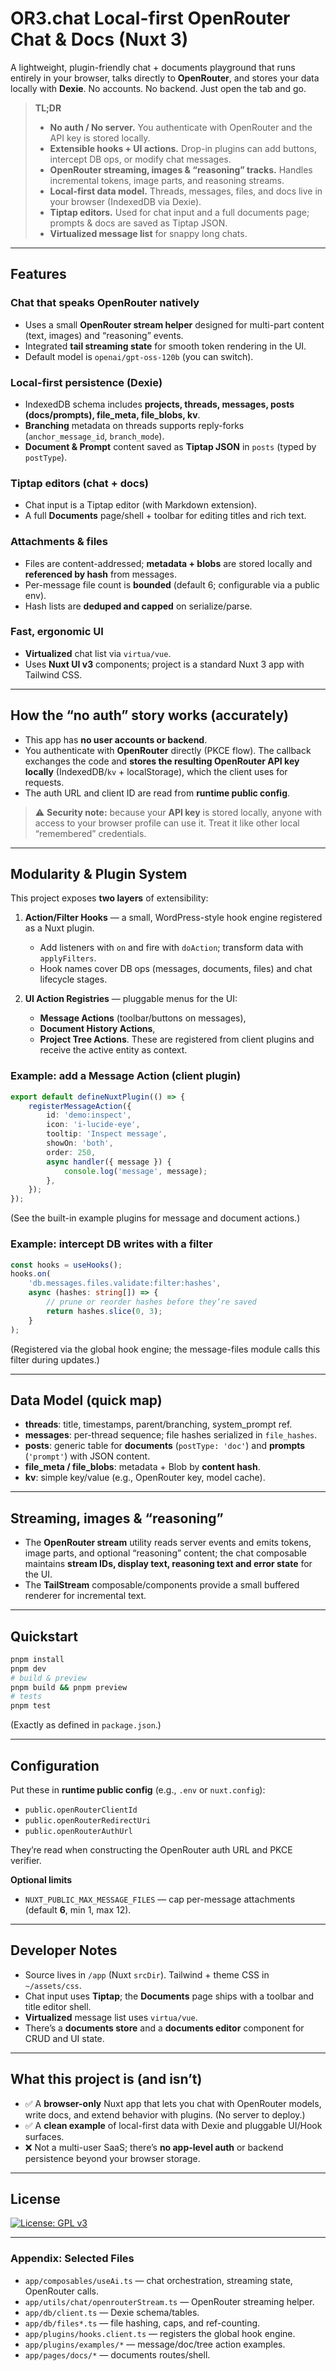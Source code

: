 # OR3.chat Local-first OpenRouter Chat & Docs (Nuxt 3)

A lightweight, plugin-friendly chat + documents playground that runs entirely in your browser, talks directly to **OpenRouter**, and stores your data locally with **Dexie**. No accounts. No backend. Just open the tab and go.

> **TL;DR**
>
> -   **No auth / No server.** You authenticate with OpenRouter and the API key is stored locally. &#x20;
> -   **Extensible hooks + UI actions.** Drop-in plugins can add buttons, intercept DB ops, or modify chat messages. &#x20;
> -   **OpenRouter streaming, images & “reasoning” tracks.** Handles incremental tokens, image parts, and reasoning streams. &#x20;
> -   **Local-first data model.** Threads, messages, files, and docs live in your browser (IndexedDB via Dexie).&#x20;
> -   **Tiptap editors.** Used for chat input and a full documents page; prompts & docs are saved as Tiptap JSON. &#x20;
> -   **Virtualized message list** for snappy long chats.&#x20;

---

## Features

### Chat that speaks OpenRouter natively

-   Uses a small **OpenRouter stream helper** designed for multi-part content (text, images) and “reasoning” events.&#x20;
-   Integrated **tail streaming state** for smooth token rendering in the UI. &#x20;
-   Default model is `openai/gpt-oss-120b` (you can switch).&#x20;

### Local-first persistence (Dexie)

-   IndexedDB schema includes **projects, threads, messages, posts (docs/prompts), file_meta, file_blobs, kv**.&#x20;
-   **Branching** metadata on threads supports reply-forks (`anchor_message_id`, `branch_mode`).&#x20;
-   **Document & Prompt** content saved as **Tiptap JSON** in `posts` (typed by `postType`).&#x20;

### Tiptap editors (chat + docs)

-   Chat input is a Tiptap editor (with Markdown extension).&#x20;
-   A full **Documents** page/shell + toolbar for editing titles and rich text. &#x20;

### Attachments & files

-   Files are content-addressed; **metadata + blobs** are stored locally and **referenced by hash** from messages. &#x20;
-   Per-message file count is **bounded** (default 6; configurable via a public env).&#x20;
-   Hash lists are **deduped and capped** on serialize/parse.&#x20;

### Fast, ergonomic UI

-   **Virtualized** chat list via `virtua/vue`.&#x20;
-   Uses **Nuxt UI v3** components; project is a standard Nuxt 3 app with Tailwind CSS.&#x20;

---

## How the “no auth” story works (accurately)

-   This app has **no user accounts or backend**.
-   You authenticate with **OpenRouter** directly (PKCE flow). The callback exchanges the code and **stores the resulting OpenRouter API key locally** (IndexedDB/`kv` + localStorage), which the client uses for requests. &#x20;
-   The auth URL and client ID are read from **runtime public config**.&#x20;

> ⚠️ **Security note:** because your **API key** is stored locally, anyone with access to your browser profile can use it. Treat it like other local “remembered” credentials.

---

## Modularity & Plugin System

This project exposes **two layers** of extensibility:

1. **Action/Filter Hooks** — a small, WordPress-style hook engine registered as a Nuxt plugin.

    - Add listeners with `on` and fire with `doAction`; transform data with `applyFilters`.
    - Hook names cover DB ops (messages, documents, files) and chat lifecycle stages. &#x20;

2. **UI Action Registries** — pluggable menus for the UI:

    - **Message Actions** (toolbar/buttons on messages),
    - **Document History Actions**,
    - **Project Tree Actions**.
      These are registered from client plugins and receive the active entity as context. &#x20;

### Example: add a Message Action (client plugin)

```ts
export default defineNuxtPlugin(() => {
    registerMessageAction({
        id: 'demo:inspect',
        icon: 'i-lucide-eye',
        tooltip: 'Inspect message',
        showOn: 'both',
        order: 250,
        async handler({ message }) {
            console.log('message', message);
        },
    });
});
```

(See the built-in example plugins for message and document actions.) &#x20;

### Example: intercept DB writes with a filter

```ts
const hooks = useHooks();
hooks.on(
    'db.messages.files.validate:filter:hashes',
    async (hashes: string[]) => {
        // prune or reorder hashes before they’re saved
        return hashes.slice(0, 3);
    }
);
```

(Registered via the global hook engine; the message-files module calls this filter during updates.) &#x20;

---

## Data Model (quick map)

-   **threads**: title, timestamps, parent/branching, system_prompt ref.&#x20;
-   **messages**: per-thread sequence; file hashes serialized in `file_hashes`.&#x20;
-   **posts**: generic table for **documents** (`postType: 'doc'`) and **prompts** (`'prompt'`) with JSON content.&#x20;
-   **file_meta / file_blobs**: metadata + Blob by **content hash**.&#x20;
-   **kv**: simple key/value (e.g., OpenRouter key, model cache).&#x20;

---

## Streaming, images & “reasoning”

-   The **OpenRouter stream** utility reads server events and emits tokens, image parts, and optional “reasoning” content; the chat composable maintains **stream IDs, display text, reasoning text and error state** for the UI. &#x20;
-   The **TailStream** composable/components provide a small buffered renderer for incremental text. &#x20;

---

## Quickstart

```bash
pnpm install
pnpm dev
# build & preview
pnpm build && pnpm preview
# tests
pnpm test
```

(Exactly as defined in `package.json`.)&#x20;

---

## Configuration

Put these in **runtime public config** (e.g., `.env` or `nuxt.config`):

-   `public.openRouterClientId`
-   `public.openRouterRedirectUri`
-   `public.openRouterAuthUrl`

They’re read when constructing the OpenRouter auth URL and PKCE verifier. &#x20;

**Optional limits**

-   `NUXT_PUBLIC_MAX_MESSAGE_FILES` — cap per-message attachments (default **6**, min 1, max 12).&#x20;

---

## Developer Notes

-   Source lives in `/app` (Nuxt `srcDir`). Tailwind + theme CSS in `~/assets/css`.&#x20;
-   Chat input uses **Tiptap**; the **Documents** page ships with a toolbar and title editor shell. &#x20;
-   **Virtualized** message list uses `virtua/vue`.&#x20;
-   There’s a **documents store** and a **documents editor** component for CRUD and UI state.&#x20;

---

## What this project is (and isn’t)

-   ✅ A **browser-only** Nuxt app that lets you chat with OpenRouter models, write docs, and extend behavior with plugins. (No server to deploy.) &#x20;
-   ✅ A **clean example** of local-first data with Dexie and pluggable UI/Hook surfaces. &#x20;
-   ❌ Not a multi-user SaaS; there’s **no app-level auth** or backend persistence beyond your browser storage.&#x20;

---

## License

[![License: GPL v3](https://img.shields.io/badge/License-GPLv3-blue.svg)](https://www.gnu.org/licenses/gpl-3.0)

---

### Appendix: Selected Files

-   `app/composables/useAi.ts` — chat orchestration, streaming state, OpenRouter calls.&#x20;
-   `app/utils/chat/openrouterStream.ts` — OpenRouter streaming helper.&#x20;
-   `app/db/client.ts` — Dexie schema/tables.&#x20;
-   `app/db/files*.ts` — file hashing, caps, and ref-counting. &#x20;
-   `app/plugins/hooks.client.ts` — registers the global hook engine.&#x20;
-   `app/plugins/examples/*` — message/doc/tree action examples.&#x20;
-   `app/pages/docs/*` — documents routes/shell.&#x20;
